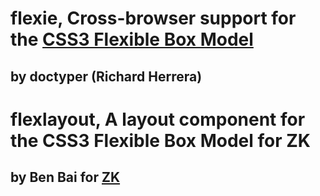 # flexie, Cross-browser support for the [CSS3 Flexible Box Model](http://www.w3.org/TR/css3-flexbox/)

## by doctyper (Richard Herrera)

# flexlayout, A layout component for the CSS3 Flexible Box Model for ZK

## by Ben Bai for [ZK](http://www.zkoss.org/)